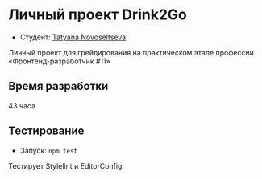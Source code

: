 # Личный проект Drink2Go

* Студент: [Tatyana Novoseltseva](https://up.htmlacademy.ru/adaptive/24/user/555).

Личный проект для грейдирования на практическом этапе профессии «Фронтенд-разработчик #11»

## Время разработки
43 часа

## Тестирование

- Запуск: `npm test`

Тестирует Stylelint и EditorConfig.
